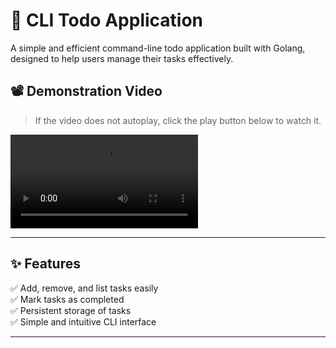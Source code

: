 # 📝 CLI Todo Application  

A simple and efficient command-line todo application built with Golang, designed to help users manage their tasks effectively.  

## 📽️ Demonstration Video  

> If the video does not autoplay, click the play button below to watch it.  

<video src="https://github.com/user-attachments/assets/572ab62a-8ae6-436f-a545-9e89a45ab0eb" controls autoplay loop></video>  

---

## ✨ Features  
✅ Add, remove, and list tasks easily  
✅ Mark tasks as completed  
✅ Persistent storage of tasks  
✅ Simple and intuitive CLI interface  

---
 
